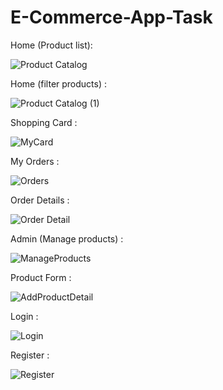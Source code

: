 # E-Commerce-App-Task
Home (Product list): 

![Product Catalog](https://user-images.githubusercontent.com/18200938/189334222-4235247d-0340-4e3b-a9f4-875f5acfb3e8.png)

Home (filter products) : 

![Product Catalog (1)](https://user-images.githubusercontent.com/18200938/189334512-68addb9c-c9d8-4a27-b003-e5131cd53b70.png)

Shopping Card : 

![MyCard](https://user-images.githubusercontent.com/18200938/189334831-1fbad914-66da-4e40-9a37-dc8821de2b7f.png)

My Orders : 

![Orders](https://user-images.githubusercontent.com/18200938/189335001-f41d3966-d34f-4b4c-b4ee-3fa516b31b25.png)

Order Details : 

![Order Detail](https://user-images.githubusercontent.com/18200938/189335118-56b0b41d-e1a5-4b49-9020-4cc0afe43bbc.png)

Admin (Manage products) :

![ManageProducts](https://user-images.githubusercontent.com/18200938/189335236-a3d502c9-3be0-4fdc-ad08-256bea4f0b92.png)

Product Form : 

![AddProductDetail](https://user-images.githubusercontent.com/18200938/189335388-d35f9f6a-f32d-4d54-9d7b-7264e0ba224e.png)

Login : 

![Login](https://user-images.githubusercontent.com/18200938/189335500-3842a52d-31d6-42d9-a988-b59c3eeb0996.png)

Register : 

![Register](https://user-images.githubusercontent.com/18200938/189335610-cdc7deef-bb84-43e8-b551-8841e840248c.png)

